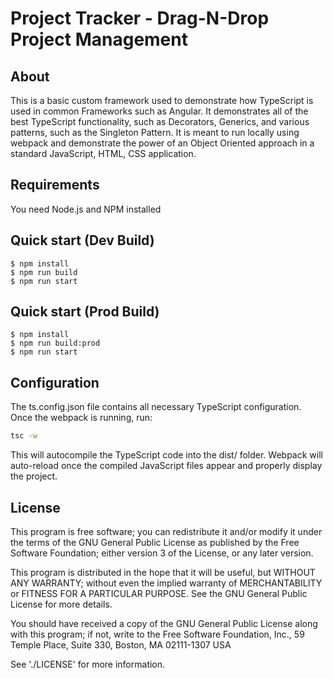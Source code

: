 # Project Tracker - Drag-N-Drop Project Management

## About

This is a basic custom framework used to demonstrate how TypeScript is used in common Frameworks such as Angular.
It demonstrates all of the best TypeScript functionality, such as Decorators, Generics, and various patterns,
such as the Singleton Pattern. It is meant to run locally using webpack and demonstrate the power of an
Object Oriented approach in a standard JavaScript, HTML, CSS application.

## Requirements

You need Node.js and NPM installed

## Quick start (Dev Build)

    $ npm install
    $ npm run build
    $ npm run start

## Quick start (Prod Build)

    $ npm install
    $ npm run build:prod
    $ npm run start

## Configuration

The ts.config.json file contains all necessary TypeScript configuration. Once the webpack is running,
run:

```bash
tsc -w
```

This will autocompile the TypeScript code into the dist/ folder. Webpack will
auto-reload once the compiled JavaScript files appear and properly display the project.

## License

This program is free software; you can redistribute it and/or modify
it under the terms of the GNU General Public License as published by
the Free Software Foundation; either version 3 of the License, or
any later version.

This program is distributed in the hope that it will be useful,
but WITHOUT ANY WARRANTY; without even the implied warranty of
MERCHANTABILITY or FITNESS FOR A PARTICULAR PURPOSE. See the
GNU General Public License for more details.

You should have received a copy of the GNU General Public License
along with this program; if not, write to the Free Software
Foundation, Inc., 59 Temple Place, Suite 330, Boston, MA 02111-1307 USA

See './LICENSE' for more information.
